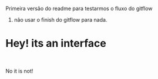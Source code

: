 Primeira versão do readme para testarmos o fluxo do gitflow

1) não usar o finish do gitflow para nada. 

<h1>Hey! its an interface</h1>​

<p>No it is not!</p>

